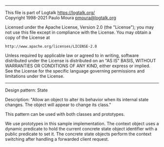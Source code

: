 ________________________________________________________________________

This file is part of Logtalk <https://logtalk.org/>  
Copyright 1998-2021 Paulo Moura <pmoura@logtalk.org>

Licensed under the Apache License, Version 2.0 (the "License");
you may not use this file except in compliance with the License.
You may obtain a copy of the License at

    http://www.apache.org/licenses/LICENSE-2.0

Unless required by applicable law or agreed to in writing, software
distributed under the License is distributed on an "AS IS" BASIS,
WITHOUT WARRANTIES OR CONDITIONS OF ANY KIND, either express or implied.
See the License for the specific language governing permissions and
limitations under the License.
________________________________________________________________________


Design pattern:
	State

Description:
	"Allow an object to alter its behavior when its internal state
	changes. The object will appear to change its class."

This pattern can be used with both classes and prototypes.

We use prototypes in this sample implementation. The context object
uses a dynamic predicate to hold the current concrete state object
identifier with a public predicate to set it. The concrete state
objects perform the context switching after handling a forwarded
client request.
